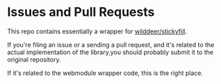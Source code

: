 # Issues and Pull Requests

This repo contains essentially a wrapper for [wilddeer/stickyfill](https://github.com/wilddeer/stickyfill).

If you're filing an issue or a sending a pull request, and it's related to the actual implementation of the library,you should probably submit it to the original repository.

If it's related to the webmodule wrapper code, this is the right place.